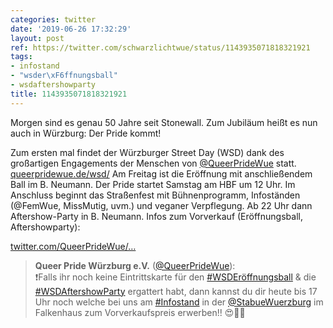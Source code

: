 ```yaml
---
categories: twitter
date: '2019-06-26 17:32:29'
layout: post
ref: https://twitter.com/schwarzlichtwue/status/1143935071818321921
tags:
- infostand
- "wsder\xF6ffnungsball"
- wsdaftershowparty
title: 1143935071818321921
---
```

Morgen sind es genau 50 Jahre seit Stonewall. Zum Jubiläum heißt es nun auch in Würzburg: Der Pride kommt!

Zum ersten mal findet der Würzburger Street Day (WSD) dank des großartigen Engagements der Menschen von [@QueerPrideWue](https://twitter.com/QueerPrideWue) statt. [queerpridewue.de/wsd/](http://queerpridewue.de/wsd/)
Am Freitag ist die Eröffnung mit anschließendem Ball im B. Neumann. Der Pride startet Samstag am HBF um 12 Uhr. Im Anschluss beginnt das Straßenfest mit Bühnenprogramm, Infoständen (@FemWue, MissMutig, uvm.) und veganer Verpflegung. Ab 22 Uhr dann Aftershow-Party in B. Neumann.
Infos zum Vorverkauf (Eröffnungsball, Aftershowparty):

[twitter.com/QueerPrideWue/…](https://twitter.com/QueerPrideWue/status/1144197322370420736?s=19)
> <b>Queer Pride Würzburg e.V.</b> ([@QueerPrideWue](https://twitter.com/QueerPrideWue)):  
>❗Falls ihr noch keine Eintrittskarte für den [#WSDEröffnungsball](/t/wsderöffnungsball) &amp; die [#WSDAftershowParty](/t/wsdaftershowparty) ergattert habt, dann kannst du dir heute bis 17 Uhr noch welche bei uns am [#Infostand](/t/infostand) in der [@StabueWuerzburg](https://twitter.com/StabueWuerzburg)  im Falkenhaus zum Vorverkaufspreis erwerben!! 😍🏳‍🌈   

